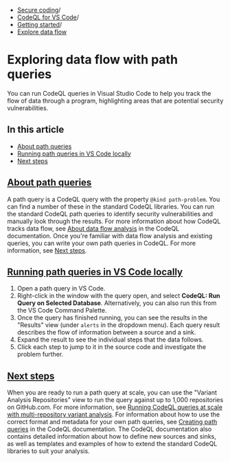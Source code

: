   * [Secure coding](https://docs.github.com/en/code-security "Secure coding")/
  * [CodeQL for VS Code](https://docs.github.com/en/code-security/codeql-for-vs-code "CodeQL for VS Code")/
  * [Getting started](https://docs.github.com/en/code-security/codeql-for-vs-code/getting-started-with-codeql-for-vs-code "Getting started")/
  * [Explore data flow](https://docs.github.com/en/code-security/codeql-for-vs-code/getting-started-with-codeql-for-vs-code/exploring-data-flow-with-path-queries "Explore data flow")


# Exploring data flow with path queries
You can run CodeQL queries in Visual Studio Code to help you track the flow of data through a program, highlighting areas that are potential security vulnerabilities.
## In this article
  * [About path queries](https://docs.github.com/en/code-security/codeql-for-vs-code/getting-started-with-codeql-for-vs-code/exploring-data-flow-with-path-queries#about-path-queries)
  * [Running path queries in VS Code locally](https://docs.github.com/en/code-security/codeql-for-vs-code/getting-started-with-codeql-for-vs-code/exploring-data-flow-with-path-queries#running-path-queries-in-vs-code-locally)
  * [Next steps](https://docs.github.com/en/code-security/codeql-for-vs-code/getting-started-with-codeql-for-vs-code/exploring-data-flow-with-path-queries#next-steps)


## [About path queries](https://docs.github.com/en/code-security/codeql-for-vs-code/getting-started-with-codeql-for-vs-code/exploring-data-flow-with-path-queries#about-path-queries)
A path query is a CodeQL query with the property `@kind path-problem`. You can find a number of these in the standard CodeQL libraries.
You can run the standard CodeQL path queries to identify security vulnerabilities and manually look through the results. For more information about how CodeQL tracks data flow, see [About data flow analysis](https://codeql.github.com/docs/writing-codeql-queries/about-data-flow-analysis/) in the CodeQL documentation.
Once you're familiar with data flow analysis and existing queries, you can write your own path queries in CodeQL. For more information, see [Next steps](https://docs.github.com/en/code-security/codeql-for-vs-code/getting-started-with-codeql-for-vs-code/exploring-data-flow-with-path-queries#next-steps).
## [Running path queries in VS Code locally](https://docs.github.com/en/code-security/codeql-for-vs-code/getting-started-with-codeql-for-vs-code/exploring-data-flow-with-path-queries#running-path-queries-in-vs-code-locally)
  1. Open a path query in VS Code.
  2. Right-click in the window with the query open, and select **CodeQL: Run Query on Selected Database**. Alternatively, you can also run this from the VS Code Command Palette.
  3. Once the query has finished running, you can see the results in the "Results" view (under `alerts` in the dropdown menu). Each query result describes the flow of information between a source and a sink.
  4. Expand the result to see the individual steps that the data follows.
  5. Click each step to jump to it in the source code and investigate the problem further.


## [Next steps](https://docs.github.com/en/code-security/codeql-for-vs-code/getting-started-with-codeql-for-vs-code/exploring-data-flow-with-path-queries#next-steps)
When you are ready to run a path query at scale, you can use the "Variant Analysis Repositories" view to run the query against up to 1,000 repositories on GitHub.com. For more information, see [Running CodeQL queries at scale with multi-repository variant analysis](https://docs.github.com/en/code-security/codeql-for-vs-code/getting-started-with-codeql-for-vs-code/running-codeql-queries-at-scale-with-multi-repository-variant-analysis).
For information about how to use the correct format and metadata for your own path queries, see [Creating path queries](https://codeql.github.com/docs/writing-codeql-queries/creating-path-queries/#creating-path-queries) in the CodeQL documentation. The CodeQL documentation also contains detailed information about how to define new sources and sinks, as well as templates and examples of how to extend the standard CodeQL libraries to suit your analysis.
